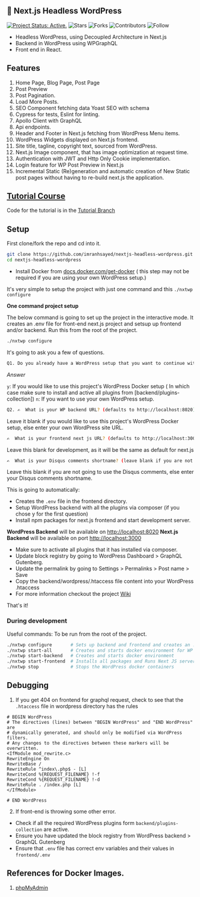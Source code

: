 ## 🎨 Next.js Headless WordPress
[![Project Status: Active.](https://www.repostatus.org/badges/latest/active.svg)](https://www.repostatus.org/#active)
![Stars](https://img.shields.io/github/stars/imranhsayed/nextjs-headless-wordpress?label=%E2%AD%90%20Stars)
![Forks](https://img.shields.io/github/forks/imranhsayed/nextjs-headless-wordpress?color=%23ff69b4)
![Contributors](https://img.shields.io/github/contributors/imranhsayed/nextjs-headless-wordpress?color=blue)
![Follow](https://img.shields.io/github/followers/imranhsayed?label=Please%20follow%20%20to%20support%20my%20work%20%F0%9F%99%8F&style=social)

- Headless WordPress, using Decoupled Architecture in Next.js
- Backend in WordPress using WPGraphQL
- Front end in React.

## Features

1. Home Page, Blog Page, Post Page
2. Post Preview
3. Post Pagination.
4. Load More Posts.
5. SEO Component fetching data Yoast SEO with schema
6. Cypress for tests, Eslint for linting.
7. Apollo Client with GraphQL
8. Api endpoints.
9. Header and Footer in Next.js fetching from WordPress Menu items.
10. WordPress Widgets displayed on Next.js frontend.
11. Site title, tagline, copyright text, sourced from WordPress.
12. Next.js Image component, that has image optimization at request time.
13. Authentication with JWT and Http Only Cookie implementation.
14. Login feature for WP Post Preview in Next.js
15. Incremental Static (Re)generation and automatic creation of New Static post pages 
without having to re-build next.js the application. 

## [Tutorial Course](https://codeytek.com/course/next-js-headless-wordpress-course/)
Code for the tutorial is in the [Tutorial Branch](https://github.com/imranhsayed/nextjs-headless-wordpress/tree/feature/youtube-tutorial)

## Setup

First clone/fork the repo and cd into it.

```bash
git clone https://github.com/imranhsayed/nextjs-headless-wordpress.git
cd nextjs-headless-wordpress
```

- Install Docker from [docs.docker.com/get-docker](https://docs.docker.com/get-docker/) ( this step may not be required if you are using your own WordPress setup.)

It's very simple to setup the project with just one command and this `./nxtwp configure`

**One command project setup**

The below command is going to set up the project in the interactive mode.
It creates an .env file for front-end next.js project and setsup up frontend and/or backend.
Run this from the root of the project.

```bash
./nxtwp configure
```
It's going to ask you a few of questions.

```bash
Q1. Do you already have a WordPress setup that you want to continue with? [y/n]:
```
*Answer*

`y`: If you would like to use this project's WordPress Docker setup ( In which case make sure to install and active all plugins from [backend/plugins-collection])
`n`: If you want to use your own WordPress setup.

```bash
Q2. ✍️  What is your WP backend URL? (defaults to http://localhost:8020): 
```
Leave it blank if you would like to use this project's WordPress Docker setup,
else enter your own WordPress site URL.

```bash
✍️  What is your frontend next js URL? (defaults to http://localhost:3000):
```
Leave this blank for development, as it will be the same as default for next.js

```bash
✍️  What is your Disqus comments shortname? (leave blank if you are not using): 
```

Leave this blank if you are not going to use the Disqus comments, else enter your Disqus comments shortname.

This is going to automatically:
- Creates the `.env` file in the frontend directory.
- Setup WordPress backend with all the plugins via composer (if you chose y for the first question)
- Install npm packages for next.js frontend and start development server.

**WordPress Backend** will be available on [http://localhost:8020](http://localhost:8020)
**Next.js Backend** will be available on port [http://localhost:3000](http://localhost:3000)
 
* Make sure to activate all plugins that it has installed via composer.
* Update block registry by going to WordPress Dashboard > GraphQL Gutenberg. 
* Update the permalink by going to Settings > Permalinks > Post name > Save
* Copy the backend/wordpress/.htaccess file content into your WordPress .htaccess
* For more information checkout the project [Wiki](https://github.com/imranhsayed/nextjs-headless-wordpress/wiki/)

That's it!

### During development

Useful commands:
To be run from the root of the project.

```bash
./nxtwp configure       # Sets up backend and frontend and creates an .env file
./nxtwp start-all       # Creates and starts docker environment for WP and runs Next JS server
./nxtwp start-backend   # Creates and starts docker environment
./nxtwp start-frontend  # Installs all packages and Runs Next JS server
./nxtwp stop            # Stops the WordPress docker containers
```

## Debugging

1. If you get 404 on frontend for graphql request, check to see that the `.htaccess` file in wordpress directory has the rules

```shell script
# BEGIN WordPress
# The directives (lines) between "BEGIN WordPress" and "END WordPress" are
# dynamically generated, and should only be modified via WordPress filters.
# Any changes to the directives between these markers will be overwritten.
<IfModule mod_rewrite.c>
RewriteEngine On
RewriteBase /
RewriteRule ^index\.php$ - [L]
RewriteCond %{REQUEST_FILENAME} !-f
RewriteCond %{REQUEST_FILENAME} !-d
RewriteRule . /index.php [L]
</IfModule>

# END WordPress
```

2. If front-end is throwing some other error.

- Check if all the required WordPress plugins form `backend/plugins-collection` are active.
- Ensure you have updated the block registry from WordPress backend > GraphQL Gutenberg 
- Ensure that `.env` file has correct env variables and their values in `frontend/.env`

## References for Docker Images.

1. [phpMyAdmin](https://github.com/fuadajip/dockercompose-mysql-phpmyadmin/blob/master/docker-compose.yml)
